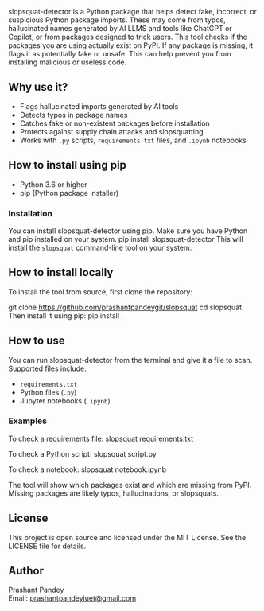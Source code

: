 
slopsquat-detector is a Python package that helps detect fake, incorrect, or suspicious Python package imports. These may come from typos, hallucinated names generated by AI LLMS and tools like ChatGPT or Copilot, or from packages designed to trick users.
This tool checks if the packages you are using actually exist on PyPI. If any package is missing, it flags it as potentially fake or unsafe. This can help prevent you from installing malicious or useless code.

## Why use it?
- Flags hallucinated imports generated by AI tools  
- Detects typos in package names  
- Catches fake or non-existent packages before installation  
- Protects against supply chain attacks and slopsquatting  
- Works with `.py` scripts, `requirements.txt` files, and `.ipynb` notebooks  

## How to install using pip
- Python 3.6 or higher
- pip (Python package installer)

### Installation
You can install slopsquat-detector using pip. Make sure you have Python and pip installed on your system.
pip install slopsquat-detector
This will install the `slopsquat` command-line tool on your system.

## How to install locally
To install the tool from source, first clone the repository:

git clone https://github.com/prashantpandeygit/slopsquat
cd slopsquat
Then install it using pip:
pip install .

## How to use
You can run slopsquat-detector from the terminal and give it a file to scan. Supported files include:
- `requirements.txt`
- Python files (`.py`)
- Jupyter notebooks (`.ipynb`)

### Examples
To check a requirements file:
slopsquat requirements.txt

To check a Python script:
slopsquat script.py

To check a notebook:
slopsquat notebook.ipynb

The tool will show which packages exist and which are missing from PyPI. Missing packages are likely typos, hallucinations, or slopsquats.

## License
This project is open source and licensed under the MIT License. See the LICENSE file for details.

## Author
Prashant Pandey  
Email: prashantpandeyiuet@gmail.com